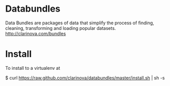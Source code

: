 Databundles
===========

Data Bundles are packages of data that simplify the process of finding, cleaning, 
transforming and loading popular datasets. http://clarinova.com/bundles


Install
=======

To install to a virtualenv at <virtenv>

$ curl https://raw.github.com/clarinova/databundles/master/install.sh | sh -s <virtenv>

